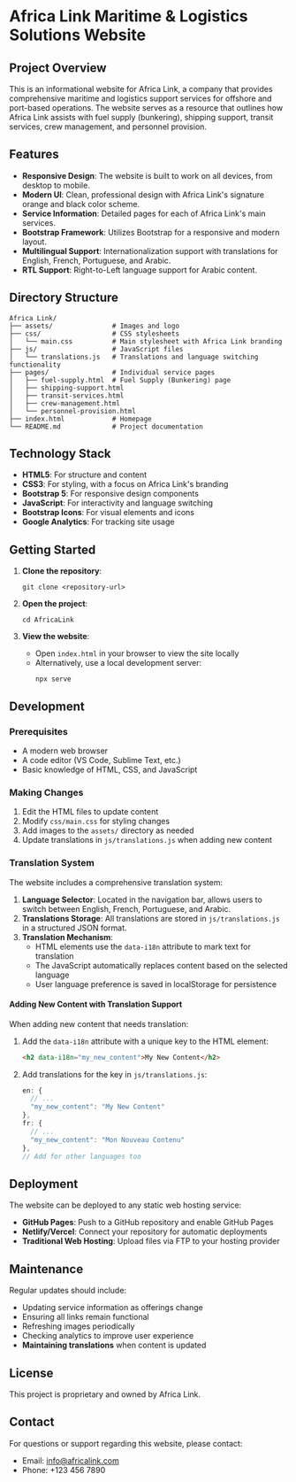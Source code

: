 # Africa Link Maritime & Logistics Solutions Website

## Project Overview

This is an informational website for Africa Link, a company that provides comprehensive maritime and logistics support services for offshore and port-based operations. The website serves as a resource that outlines how Africa Link assists with fuel supply (bunkering), shipping support, transit services, crew management, and personnel provision.

## Features

- **Responsive Design**: The website is built to work on all devices, from desktop to mobile.
- **Modern UI**: Clean, professional design with Africa Link's signature orange and black color scheme.
- **Service Information**: Detailed pages for each of Africa Link's main services.
- **Bootstrap Framework**: Utilizes Bootstrap for a responsive and modern layout.
- **Multilingual Support**: Internationalization support with translations for English, French, Portuguese, and Arabic.
- **RTL Support**: Right-to-Left language support for Arabic content.

## Directory Structure

```
Africa Link/
├── assets/               # Images and logo
├── css/                  # CSS stylesheets
│   └── main.css          # Main stylesheet with Africa Link branding
├── js/                   # JavaScript files
│   └── translations.js   # Translations and language switching functionality
├── pages/                # Individual service pages
│   ├── fuel-supply.html  # Fuel Supply (Bunkering) page
│   ├── shipping-support.html
│   ├── transit-services.html
│   ├── crew-management.html
│   └── personnel-provision.html
├── index.html            # Homepage
└── README.md             # Project documentation
```

## Technology Stack

- **HTML5**: For structure and content
- **CSS3**: For styling, with a focus on Africa Link's branding
- **Bootstrap 5**: For responsive design components
- **JavaScript**: For interactivity and language switching
- **Bootstrap Icons**: For visual elements and icons
- **Google Analytics**: For tracking site usage

## Getting Started

1. **Clone the repository**:
   ```
   git clone <repository-url>
   ```

2. **Open the project**:
   ```
   cd AfricaLink
   ```

3. **View the website**:
   - Open `index.html` in your browser to view the site locally
   - Alternatively, use a local development server:
     ```
     npx serve
     ```

## Development

### Prerequisites

- A modern web browser
- A code editor (VS Code, Sublime Text, etc.)
- Basic knowledge of HTML, CSS, and JavaScript

### Making Changes

1. Edit the HTML files to update content
2. Modify `css/main.css` for styling changes
3. Add images to the `assets/` directory as needed
4. Update translations in `js/translations.js` when adding new content

### Translation System

The website includes a comprehensive translation system:

1. **Language Selector**: Located in the navigation bar, allows users to switch between English, French, Portuguese, and Arabic.
2. **Translations Storage**: All translations are stored in `js/translations.js` in a structured JSON format.
3. **Translation Mechanism**:
   - HTML elements use the `data-i18n` attribute to mark text for translation
   - The JavaScript automatically replaces content based on the selected language
   - User language preference is saved in localStorage for persistence

#### Adding New Content with Translation Support

When adding new content that needs translation:

1. Add the `data-i18n` attribute with a unique key to the HTML element:
   ```html
   <h2 data-i18n="my_new_content">My New Content</h2>
   ```

2. Add translations for the key in `js/translations.js`:
   ```javascript
   en: {
     // ...
     "my_new_content": "My New Content"
   },
   fr: {
     // ...
     "my_new_content": "Mon Nouveau Contenu"
   },
   // Add for other languages too
   ```

## Deployment

The website can be deployed to any static web hosting service:

- **GitHub Pages**: Push to a GitHub repository and enable GitHub Pages
- **Netlify/Vercel**: Connect your repository for automatic deployments
- **Traditional Web Hosting**: Upload files via FTP to your hosting provider

## Maintenance

Regular updates should include:

- Updating service information as offerings change
- Ensuring all links remain functional
- Refreshing images periodically
- Checking analytics to improve user experience
- **Maintaining translations** when content is updated

## License

This project is proprietary and owned by Africa Link.

## Contact

For questions or support regarding this website, please contact:
- Email: info@africalink.com
- Phone: +123 456 7890 